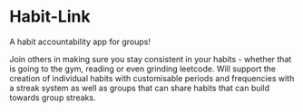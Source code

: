 ﻿# Habit-Link

A habit accountability app for groups!

Join others in making sure you stay consistent in your habits - whether that is going to the gym, reading or even grinding leetcode. Will support the creation of individual habits with customisable periods and frequencies with a streak system as well as groups that can share habits that can build towards group streaks. 
